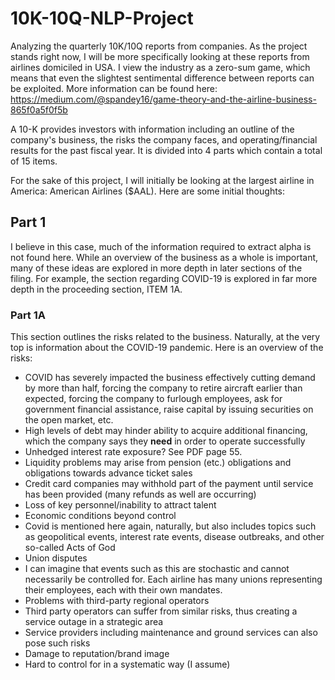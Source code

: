 # 10K-10Q-NLP-Project

Analyzing the quarterly 10K/10Q reports from companies. As the project stands right now, I will be more specifically looking at these reports from airlines domiciled in USA. I view the industry as a zero-sum game, which means that even the slightest sentimental difference between reports can be exploited. More information can be found here: https://medium.com/@spandey16/game-theory-and-the-airline-business-865f0a5f0f5b

A 10-K provides investors with information including an outline of the company's business, the risks the company faces, and operating/financial results for the past fiscal year. It is divided into 4 parts which contain a total of 15 items. 

For the sake of this project, I will initially be looking at the largest airline in America: American Airlines ($AAL). Here are some initial thoughts:

## Part 1

I believe in this case, much of the information required to extract alpha is not found here. While an overview of the business as a whole is important, many of these ideas are explored in more depth in later sections of the filing. For example, the section regarding COVID-19 is explored in far more depth in the proceeding section, ITEM 1A.

### Part 1A

This section outlines the risks related to the business. Naturally, at the very top is information about the COVID-19 pandemic. Here is an overview of the risks:

* COVID has severely impacted the business effectively cutting demand by more than half, forcing the company to retire aircraft earlier than expected, forcing the company to furlough employees, ask for government financial assistance, raise capital by issuing securities on the open market, etc. 
* High levels of debt may hinder ability to acquire additional financing, which the company says they **need** in order to operate successfully
 * Unhedged interest rate exposure? See PDF page 55.  
* Liquidity problems may arise from pension (etc.) obligations and obligations towards advance ticket sales
 * Credit card companies may withhold part of the payment until service has been provided (many refunds as well are occurring)
* Loss of key personnel/inability to attract talent
* Economic conditions beyond control
 * Covid is mentioned here again, naturally, but also includes topics such as geopolitical events, interest rate events, disease outbreaks, and other so-called Acts of God
* Union disputes
 * I can imagine that events such as this are stochastic and cannot necessarily be controlled for. Each airline has many unions representing their employees, each with their own mandates. 
* Problems with third-party regional operators
 * Third party operators can suffer from similar risks, thus creating a service outage in a strategic area
 * Service providers including maintenance and ground services can also pose such risks
* Damage to reputation/brand image
 * Hard to control for in a systematic way (I assume) 
